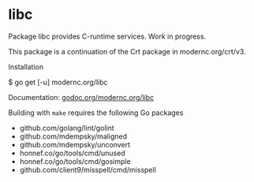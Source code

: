 # libc

Package libc provides C-runtime services. Work in progress.

This package is a continuation of the Crt package in modernc.org/crt/v3.

Installation

 $ go get [-u] modernc.org/libc

Documentation: [godoc.org/modernc.org/libc](http/godoc.org/modernc.org/libc)

Building with `make` requires the following Go packages

* github.com/golang/lint/golint
* github.com/mdempsky/maligned
* github.com/mdempsky/unconvert
* honnef.co/go/tools/cmd/unused
* honnef.co/go/tools/cmd/gosimple
* github.com/client9/misspell/cmd/misspell
